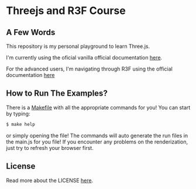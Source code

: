 # Threejs and R3F Course

## A Few Words
This repository is my personal playground to learn Three.js. 

I'm currently using the oficial vanilla official documentation [here](https://threejs.org/manual/#en).

For the advanced users, I'm navigating through R3F using the official documentation [here](https://r3f.docs.pmnd.rs/getting-started/introduction)

## How to Run The Examples?
There is a [Makefile](./Makefile) with all the appropriate commands for you! You can start by typing:

```bash
$ make help
```

or simply opening the file! The commands will auto generate the run files in the main.js for you file! If you encounter any problems on the renderization, just try to refresh your browser first.

## License
Read more about the LICENSE [here](./LICENSE).